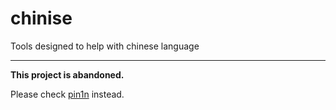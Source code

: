 # chinise

Tools designed to help with chinese language

--------------------------------------------

**This project is abandoned.**

Please check [pin1n][1] instead.

[1]: https://github.com/zuck/pin1n
